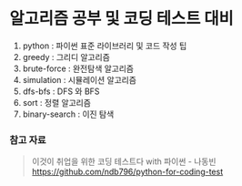 # 알고리즘 공부 및 코딩 테스트 대비
1. python : 파이썬 표준 라이브러리 및 코드 작성 팁
2. greedy : 그리디 알고리즘
3. brute-force : 완전탐색 알고리즘
4. simulation : 시뮬레이션 알고리즘
5. dfs-bfs : DFS 와 BFS
6. sort : 정렬 알고리즘
7. binary-search : 이진 탐색


### 참고 자료
>이것이 취업을 위한 코딩 테스트다 with 파이썬 - 나동빈
>https://github.com/ndb796/python-for-coding-test